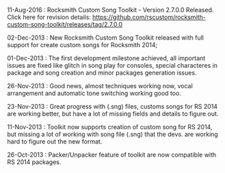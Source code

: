 11-Aug-2016 : Rocksmith Custom Song Toolkit - Version 2.7.0.0 Released. &nbsp;&nbsp; Click here for revision details:  <https://github.com/rscustom/rocksmith-custom-song-toolkit/releases/tag/2.7.0.0>

02-Dec-2013 : New Rocksmith Custom Song Toolkit released with full support for create custom songs for Rocksmith 2014;

01-Dec-2013 : The first development milestone achieved, all important issues are fixed like glitch in song play for consoles, special characteres in package and song creation and minor packages generation issues.

26-Nov-2013 : Good news, almost techniques working now, vocal arrangement and automatic tone switching working good too.

23-Nov-2013 : Great progress with (.sng) files, customs songs for RS 2014 are working better, but have a lot of missing fields and details to figure out.

11-Nov-2013 : Toolkit now supports creation of custom song for RS 2014, but missing a lot of working with song file (.sng) that the devs. are working hard to figure out the new format.

26-Oct-2013 : Packer/Unpacker feature of toolkit are now compatible with RS 2014 packages.
